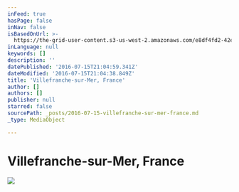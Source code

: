 ```yaml
---
inFeed: true
hasPage: false
inNav: false
isBasedOnUrl: >-
  https://the-grid-user-content.s3-us-west-2.amazonaws.com/e8df4fd2-42e6-45ba-8fc6-f9f067b26c7c.jpg
inLanguage: null
keywords: []
description: ''
datePublished: '2016-07-15T21:04:59.341Z'
dateModified: '2016-07-15T21:04:38.849Z'
title: 'Villefranche-sur-Mer, France'
author: []
authors: []
publisher: null
starred: false
sourcePath: _posts/2016-07-15-villefranche-sur-mer-france.md
_type: MediaObject

---
```

# Villefranche-sur-Mer, France
![](https://the-grid-user-content.s3-us-west-2.amazonaws.com/e8df4fd2-42e6-45ba-8fc6-f9f067b26c7c.jpg)